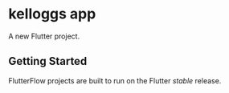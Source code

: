 # kelloggs app

A new Flutter project.

## Getting Started

FlutterFlow projects are built to run on the Flutter _stable_ release.
